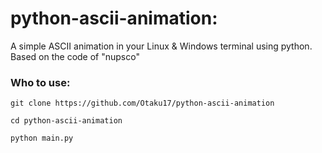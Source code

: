 # python-ascii-animation:
A simple ASCII animation in your Linux & Windows terminal using python.
Based on the code of "nupsco"

### Who to use:

```git
git clone https://github.com/Otaku17/python-ascii-animation
```
```
cd python-ascii-animation 
```
```python 
python main.py
```
